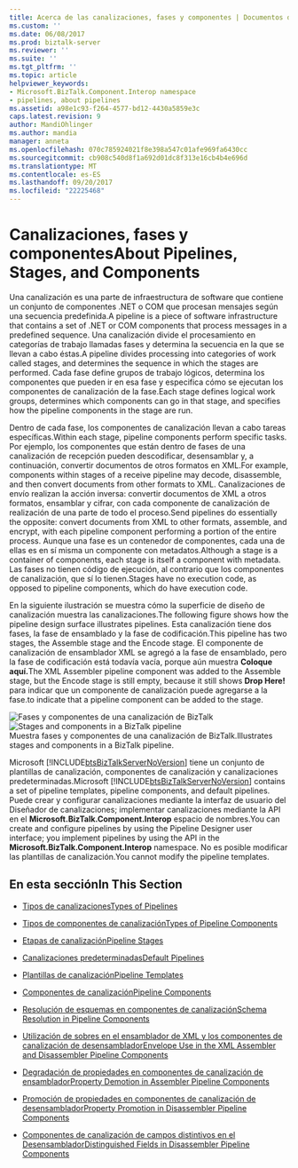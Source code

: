 ```yaml
---
title: Acerca de las canalizaciones, fases y componentes | Documentos de Microsoft
ms.custom: ''
ms.date: 06/08/2017
ms.prod: biztalk-server
ms.reviewer: ''
ms.suite: ''
ms.tgt_pltfrm: ''
ms.topic: article
helpviewer_keywords:
- Microsoft.BizTalk.Component.Interop namespace
- pipelines, about pipelines
ms.assetid: a98e1c93-f264-4577-bd12-4430a5859e3c
caps.latest.revision: 9
author: MandiOhlinger
ms.author: mandia
manager: anneta
ms.openlocfilehash: 070c785924021f8e398a547c01afe969fa6430cc
ms.sourcegitcommit: cb908c540d8f1a692d01dc8f313e16cb4b4e696d
ms.translationtype: MT
ms.contentlocale: es-ES
ms.lasthandoff: 09/20/2017
ms.locfileid: "22225468"
---
```

# <a name="about-pipelines-stages-and-components"></a><span data-ttu-id="58928-102">Canalizaciones, fases y componentes</span><span class="sxs-lookup"><span data-stu-id="58928-102">About Pipelines, Stages, and Components</span></span>
<span data-ttu-id="58928-103">Una canalización es una parte de infraestructura de software que contiene un conjunto de componentes .NET o COM que procesan mensajes según una secuencia predefinida.</span><span class="sxs-lookup"><span data-stu-id="58928-103">A pipeline is a piece of software infrastructure that contains a set of .NET or COM components that process messages in a predefined sequence.</span></span> <span data-ttu-id="58928-104">Una canalización divide el procesamiento en categorías de trabajo llamadas fases y determina la secuencia en la que se llevan a cabo éstas.</span><span class="sxs-lookup"><span data-stu-id="58928-104">A pipeline divides processing into categories of work called stages, and determines the sequence in which the stages are performed.</span></span> <span data-ttu-id="58928-105">Cada fase define grupos de trabajo lógicos, determina los componentes que pueden ir en esa fase y especifica cómo se ejecutan los componentes de canalización de la fase.</span><span class="sxs-lookup"><span data-stu-id="58928-105">Each stage defines logical work groups, determines which components can go in that stage, and specifies how the pipeline components in the stage are run.</span></span>  
  
 <span data-ttu-id="58928-106">Dentro de cada fase, los componentes de canalización llevan a cabo tareas específicas.</span><span class="sxs-lookup"><span data-stu-id="58928-106">Within each stage, pipeline components perform specific tasks.</span></span> <span data-ttu-id="58928-107">Por ejemplo, los componentes que están dentro de fases de una canalización de recepción pueden descodificar, desensamblar y, a continuación, convertir documentos de otros formatos en XML.</span><span class="sxs-lookup"><span data-stu-id="58928-107">For example, components within stages of a receive pipeline may decode, disassemble, and then convert documents from other formats to XML.</span></span> <span data-ttu-id="58928-108">Canalizaciones de envío realizan la acción inversa: convertir documentos de XML a otros formatos, ensamblar y cifrar, con cada componente de canalización de realización de una parte de todo el proceso.</span><span class="sxs-lookup"><span data-stu-id="58928-108">Send pipelines do essentially the opposite: convert documents from XML to other formats, assemble, and encrypt, with each pipeline component performing a portion of the entire process.</span></span> <span data-ttu-id="58928-109">Aunque una fase es un contenedor de componentes, cada una de ellas es en sí misma un componente con metadatos.</span><span class="sxs-lookup"><span data-stu-id="58928-109">Although a stage is a container of components, each stage is itself a component with metadata.</span></span> <span data-ttu-id="58928-110">Las fases no tienen código de ejecución, al contrario que los componentes de canalización, que sí lo tienen.</span><span class="sxs-lookup"><span data-stu-id="58928-110">Stages have no execution code, as opposed to pipeline components, which do have execution code.</span></span>  
  
 <span data-ttu-id="58928-111">En la siguiente ilustración se muestra cómo la superficie de diseño de canalización muestra las canalizaciones.</span><span class="sxs-lookup"><span data-stu-id="58928-111">The following figure shows how the pipeline design surface illustrates pipelines.</span></span> <span data-ttu-id="58928-112">Esta canalización tiene dos fases, la fase de ensamblado y la fase de codificación.</span><span class="sxs-lookup"><span data-stu-id="58928-112">This pipeline has two stages, the Assemble stage and the Encode stage.</span></span> <span data-ttu-id="58928-113">El componente de canalización de ensamblador XML se agregó a la fase de ensamblado, pero la fase de codificación está todavía vacía, porque aún muestra **Coloque aquí.**</span><span class="sxs-lookup"><span data-stu-id="58928-113">The XML Assembler pipeline component was added to the Assemble stage, but the Encode stage is still empty, because it still shows **Drop Here!**</span></span> <span data-ttu-id="58928-114">para indicar que un componente de canalización puede agregarse a la fase.</span><span class="sxs-lookup"><span data-stu-id="58928-114">to indicate that a pipeline component can be added to the stage.</span></span>  
  
 <span data-ttu-id="58928-115">![Fases y componentes de una canalización de BizTalk](../core/media/ebiz-pipe-stages02.gif "ebiz_pipe_stages02")</span><span class="sxs-lookup"><span data-stu-id="58928-115">![Stages and components in a BizTalk pipeline](../core/media/ebiz-pipe-stages02.gif "ebiz_pipe_stages02")</span></span>  
<span data-ttu-id="58928-116">Muestra fases y componentes de una canalización de BizTalk.</span><span class="sxs-lookup"><span data-stu-id="58928-116">Illustrates stages and components in a BizTalk pipeline.</span></span>  
  
 <span data-ttu-id="58928-117">Microsoft [!INCLUDE[btsBizTalkServerNoVersion](../includes/btsbiztalkservernoversion-md.md)] tiene un conjunto de plantillas de canalización, componentes de canalización y canalizaciones predeterminadas.</span><span class="sxs-lookup"><span data-stu-id="58928-117">Microsoft [!INCLUDE[btsBizTalkServerNoVersion](../includes/btsbiztalkservernoversion-md.md)] contains a set of pipeline templates, pipeline components, and default pipelines.</span></span> <span data-ttu-id="58928-118">Puede crear y configurar canalizaciones mediante la interfaz de usuario del Diseñador de canalizaciones; implementar canalizaciones mediante la API en el **Microsoft.BizTalk.Component.Interop** espacio de nombres.</span><span class="sxs-lookup"><span data-stu-id="58928-118">You can create and configure pipelines by using the Pipeline Designer user interface; you implement pipelines by using the API in the **Microsoft.BizTalk.Component.Interop** namespace.</span></span> <span data-ttu-id="58928-119">No es posible modificar las plantillas de canalización.</span><span class="sxs-lookup"><span data-stu-id="58928-119">You cannot modify the pipeline templates.</span></span>  
  
## <a name="in-this-section"></a><span data-ttu-id="58928-120">En esta sección</span><span class="sxs-lookup"><span data-stu-id="58928-120">In This Section</span></span>  
  
-   [<span data-ttu-id="58928-121">Tipos de canalizaciones</span><span class="sxs-lookup"><span data-stu-id="58928-121">Types of Pipelines</span></span>](../core/types-of-pipelines.md)  
  
-   [<span data-ttu-id="58928-122">Tipos de componentes de canalización</span><span class="sxs-lookup"><span data-stu-id="58928-122">Types of Pipeline Components</span></span>](../core/types-of-pipeline-components.md)  
  
-   [<span data-ttu-id="58928-123">Etapas de canalización</span><span class="sxs-lookup"><span data-stu-id="58928-123">Pipeline Stages</span></span>](../core/pipeline-stages.md)  
  
-   [<span data-ttu-id="58928-124">Canalizaciones predeterminadas</span><span class="sxs-lookup"><span data-stu-id="58928-124">Default Pipelines</span></span>](../core/default-pipelines.md)  
  
-   [<span data-ttu-id="58928-125">Plantillas de canalización</span><span class="sxs-lookup"><span data-stu-id="58928-125">Pipeline Templates</span></span>](../core/pipeline-templates.md)  
  
-   [<span data-ttu-id="58928-126">Componentes de canalización</span><span class="sxs-lookup"><span data-stu-id="58928-126">Pipeline Components</span></span>](../core/pipeline-components.md)  
  
-   [<span data-ttu-id="58928-127">Resolución de esquemas en componentes de canalización</span><span class="sxs-lookup"><span data-stu-id="58928-127">Schema Resolution in Pipeline Components</span></span>](../core/schema-resolution-in-pipeline-components.md)  
  
-   [<span data-ttu-id="58928-128">Utilización de sobres en el ensamblador de XML y los componentes de canalización de desensamblador</span><span class="sxs-lookup"><span data-stu-id="58928-128">Envelope Use in the XML Assembler and Disassembler Pipeline Components</span></span>](../core/envelope-use-in-the-xml-assembler-and-disassembler-pipeline-components.md)  
  
-   [<span data-ttu-id="58928-129">Degradación de propiedades en componentes de canalización de ensamblador</span><span class="sxs-lookup"><span data-stu-id="58928-129">Property Demotion in Assembler Pipeline Components</span></span>](../core/property-demotion-in-assembler-pipeline-components.md)  
  
-   [<span data-ttu-id="58928-130">Promoción de propiedades en componentes de canalización de desensamblador</span><span class="sxs-lookup"><span data-stu-id="58928-130">Property Promotion in Disassembler Pipeline Components</span></span>](../core/property-promotion-in-disassembler-pipeline-components.md)  
  
-   [<span data-ttu-id="58928-131">Componentes de canalización de campos distintivos en el Desensamblador</span><span class="sxs-lookup"><span data-stu-id="58928-131">Distinguished Fields in Disassembler Pipeline Components</span></span>](../core/distinguished-fields-in-disassembler-pipeline-components.md)